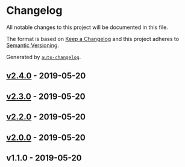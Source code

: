 # Changelog

All notable changes to this project will be documented in this file.

The format is based on [Keep a Changelog](http://keepachangelog.com/en/1.0.0/)
and this project adheres to [Semantic Versioning](http://semver.org/spec/v2.0.0.html).

Generated by [`auto-changelog`](https://github.com/CookPete/auto-changelog).

## [v2.4.0](https://github.com/rlamsal1256/changelog/compare/v2.3.0...v2.4.0) - 2019-05-20

## [v2.3.0](https://github.com/rlamsal1256/changelog/compare/v2.2.0...v2.3.0) - 2019-05-20

## [v2.2.0](https://github.com/rlamsal1256/changelog/compare/v2.0.0...v2.2.0) - 2019-05-20

## [v2.0.0](https://github.com/rlamsal1256/changelog/compare/v1.1.0...v2.0.0) - 2019-05-20

## v1.1.0 - 2019-05-20
